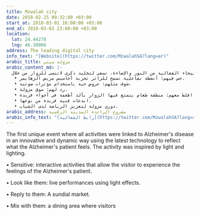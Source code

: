 ```yaml
---
title: Mzwalah city
date: 2018-02-25 09:32:00 +03:00
start_at: 2018-03-01 16:00:00 +03:00
end_at: 2018-03-03 23:00:00 +03:00
location:
  lat: 24.44278
  lng: 46.38066
address: The leading digital city
info_text: "[Website](https://twitter.com/MzwalahSA?lang=ar)"
arabic_title: مزولة سيتي
arabic_content_md: |-
  أول فعالية فريدة من نوعها حيث تم ربط جميع الأنشطة بمرض ألزهايمر بطريقة مبتكرة وحيوية باستخدام أحدث التكنلوجيا لعكس ما يشعر به مريض ألزهايمر، وقد تم استيحاء الفعالية من النور والإضاءة، نسعى لتخليد ذكرى لاتنسى للزوار من خلال:
   • حس فيهم: أنشطة تفاعلية تسمح للزائر تجربة أحاسيس مريض الزهايمر.
   • شوف مثلهم: عروض حية باستخدام مؤثرات ضوئية.
   • رد لهم: سوق مزولة.
   • اقلط معهم: منطقة طعام يتمتع فيها الزوار بألذ أطعمة في أجواء فريدة.
   • ابدعات فنية فريدة من نوعها.
   • دوري مزولة لتعزيز الرياضة لدى الشباب.
arabic_address: مشروع الرائدة المدينة الرقمية
arabic_info_text: "[رابط الفعالية](https://twitter.com/MzwalahSA?lang=ar)"
---
```


The first unique event where all activities were linked to Alzheimer's disease in an innovative and dynamic way using the latest technology to reflect what the Alzheimer's patient feels. The activity was inspired by light and lighting.
 
 • Sensitive: interactive activities that allow the visitor to experience the feelings of the Alzheimer's patient.
 
 • Look like them: live performances using light effects.
 
 • Reply to them: A sundial market.
 
 • Mix with them: a dining area where visitors